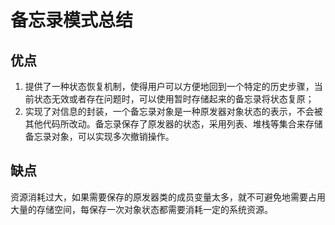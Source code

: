 备忘录模式总结
=

## 优点
1. 提供了一种状态恢复机制，使得用户可以方便地回到一个特定的历史步骤，当前状态无效或者存在问题时，可以使用暂时存储起来的备忘录将状态复原；
2. 实现了对信息的封装，一个备忘录对象是一种原发器对象状态的表示，不会被其他代码所改动。备忘录保存了原发器的状态，采用列表、堆栈等集合来存储备忘录对象，可以实现多次撤销操作。

## 缺点
资源消耗过大，如果需要保存的原发器类的成员变量太多，就不可避免地需要占用大量的存储空间，每保存一次对象状态都需要消耗一定的系统资源。